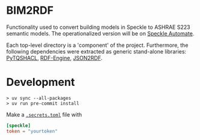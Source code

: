 # BIM2RDF

Functionality used to convert building models in Speckle to ASHRAE S223 semantic models.
The operationalized version will be on [Speckle Automate](https://www.speckle.systems/product/automate).

Each top-level directory is a 'component' of the project.
Furthermore, the following dependencies were extracted as
generic stand-alone libraries:
[PyTQSHACL](https://github.com/pnnl/pytqshacl/),
[RDF-Engine](https://github.com/pnnl/rdf-engine/),
[JSON2RDF](https://github.com/pnnl/json2rdf/).


# Development

```
> uv sync --all-packages
> uv run pre-commit install
```
Make a [`.secrets.toml`](./.secrets.toml) file with
```toml
[speckle]
token = "yourtoken"
```
